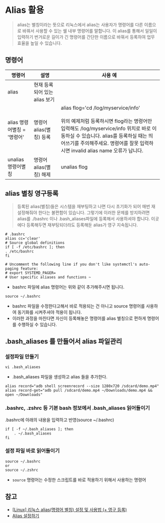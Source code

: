 
# Alias 활용
> alias는 별칭이라는 뜻으로 리눅스에서 alias는 사용자가 명령어를 다른 이름으로 바꿔서 사용할 수 있는 쉘 내부 명령어를 말합니다. 이 alias를 통해서 일일이 입력하기 번거로운 길이가 긴 명령어를 간단한 이름으로 바꿔서 등록하여 업무 효율을 높일 수 있습니다.

## 명령어

| 명령어 | 설명 | 사용 예 |
| --- | --- | --- |
| alias | 현재 등록되어 있는 alias 보기 |
| alias 명령어별칭 = '명령어' | 명령어 alias(별칭) 등록 | alias flog='cd /log/myservice/info'</br></br>위의 예제처럼 등록하시면 flog라는 명령어만 입력해도 /log/myservice/info 위치로 바로 이동하실 수 있습니다. alias를 등록하실 때는 띄어쓰기를 주의해주세요. 명령어를 잘못 입력하시면 invalid alias name 오류가 납니다. |
| unalias 명령어별칭 | 명령어 alias(별칭) 해제 | unalias flog |

## alias 별칭 영구등록 
> 등록된 alias(별칭)들은 시스템을 재부팅하고 나면 다시 초기화가 되어 매번 재 설정해줘야 한다는 불편함이 있습니다. 그렇기에 이러한 문제를 방지하려면 alias를 ./bashrc 이나 .bash_aliases파일에 등록해서 사용하셔야 합니다. 이곳에다 등록해두면 재부팅되더라도 등록해둔 alias가 영구 지속됩니다.

```shell
# .bashrc 
alias cc='clear' 
# Source global definitions 
if [ -f /etc/bashrc ]; then
. /etc/bashrc 
fi 

# Uncomment the following line if you don't like systemctl's auto-paging feature: 
# export SYSTEMD_PAGER= 
# User specific aliases and functions ~
```
- bashrc 파일에 alias 명령어는 위와 같이 추가해주시면 됩니다.

```shell
source ~/.bashrc
```
- bashrc 파일을 수정한다고해서 바로 적용되는 건 아니고 source 명령어를 사용하여 동기화를 시켜주셔야 적용이 됩니다.
- 이러한 과정을 마친다면 자신이 등록해놓은 명령어를 alias 별칭으로 편하게 명령어를 수행하실 수 있습니다.

## .bash_aliases 를 만들어서 alias 파일관리

### 설정파일 만들기
```shell
vi .bash_aliases
```
- .bash_aliases 파일을 생성하고 alias 들을 추가한다.

```
alias record="adb shell screenrecord --size 1280x720 /sdcard/demo.mp4"
alias record-get="adb pull /sdcard/demo.mp4 ~/Downloads/demo.mp4 && open ~/Downloads"
```

### .bashrc, .zshrc 등 기본 bash 정보에서 .bash_aliases 읽어들이기
.bashrc에 아래의 내용을 입력하고 반영(source ~/.bashrc)
```
if [ -f ~/.bash_aliases ]; then
    . ~/.bash_aliases
fi
```

### 설정 파일 바로 읽어들이기
```shell
source ~/.bashrc
or
source ~/.zshrc
```
- `source` 명령어는 수정한 스크립트를 바로 적용하기 위해서 사용하는 명령어

## 참고
- [[Linux] 리눅스 alias(명령어 별칭) 설정 및 사용법 (+ 영구 등록)](https://coding-factory.tistory.com/800)
- [Alias 설정하기](https://ojava.tistory.com/153)